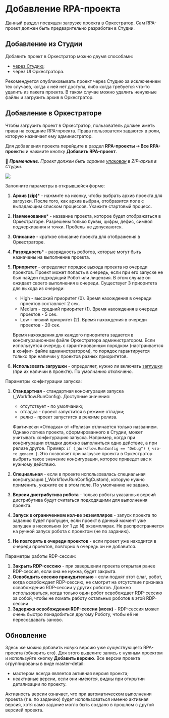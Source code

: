 # Добавление RPA-проекта 

Данный раздел посвящен загрузке проекта в Оркестратор. Сам RPA-проект должен быть предварительно разработан в Студии.

## Добавление из Студии

Добавить проект в Оркестратор можно двумя способами: 
* [через Студию](https://docs.primo-rpa.ru/primo-rpa/primo-studio/projects/publish);
* через UI Оркестратора. 

Рекомендуется опубликовывать проект через Студию за исключением тех случаев, когда к ней нет доступа, либо когда требуется что-то удалить из пакета проекта. В таком случае можно удалить ненужные файлы и загрузить архив в Оркестратор.

## Добавление в Оркестраторе

Чтобы загрузить проект в Оркестратор, пользователь должен иметь права на создание RPA-проекта. Права пользователя задаются в роли, которую назначает ему администратор.

Для добавления проекта перейдите в раздел **RPA-проекты ➝ Все RPA-проекты** и нажмите кнопку **Добавить RPA-проект**.

:small_blue_diamond: ***Примечание***. *Проект должен быть заранее [упакован](https://docs.primo-rpa.ru/primo-rpa/primo-studio/projects/publish) в ZIP-архив в Студии*.

![](<../../.gitbook/assets/Добавить проект. Орк.png>)

Заполните параметры в открывшейся форме:
1. **Архив (zip)**\* - нажмите на иконку, чтобы выбрать архив проекта для загрузки. После того, как архив выбран, отобразится поле с выпадающим списком процессов. Укажите стартовый процесс.
1. **Наименование**\* - название проекта, которое будет отображаться в Оркестраторе. Разрешены только буквы, цифры, дефис, символ подчеркивания и точки. Пробелы не допускаются.
1. **Описание** - краткое описание проекта для отображения в Оркестраторе. 
1. **Разрядность**\* - разрядность роботов, которые могут быть назначены на выполнение проекта.
1. **Приоритет** - определяет порядок выхода проекта из очереди проектов. Проект может попасть в очередь, если при его запуске не был найден подходящий Робот или лицензия. В этом случае он ожидает своего выполнения в очереди. Существует 3 приоритета для выхода из очереди:
      * High - высокий приоритет (0). Время нахождения в очереди проектов составляет 2 сек.
      * Medium - средний приоритет (1). Время нахождения в очереди проектов - 5 сек.
      * Low - низкий приоритет (2). Время нахождения в очереди проектов - 20 сек.

    Время нахождения для каждого приоритета задается в конфигурационном файле Оркестратора администратором.
    Если используется очередь с гарантированным порядком (настраивается в конфиг- файле администратором), то порядок гарантируется только при наличии у проектов разных приоритетов. 

1. **Использовать загрушки** - определяет, нужно ли включать [заглушки](https://docs.primo-rpa.ru/primo-rpa/g_elements/el_basic/testing/mock) (при их наличии в проекте). По умолчанию отключено. 

Параметры конфигурации запуска:
1. **Стандартная** - стандартная конфигурация запуска (_Workflow.RunConfig). Доступные значения:
   * отсутствует - по умолчанию;
   * отладка - проект запустится в режиме отладки;
   * релиз - проект запустится в режиме релиза.

   Фактически «Отладка» от «Релиза» отличается только названием. Однако логика проекта, сформированного в Студии, может учитывать конфигурацию запуска. Например, когда при конфигурации отладки должно выполниться одно действие, а при релизе другое. Пример: `if (_Workflow.RunConfig == "Debug") { что-то делаем }`. Это позволяет при загрузке проекта в Оркестратор выбрать такое значение конфигурации, которое приведет вас к нужному действию. 

1. **Специальная** - если в проекте использовалась специальная конфигурация (_Workflow.RunConfigCustom), которую нужно применить, укажите ее в этом поле. По умолчанию не задано.
1. **Версии дистрибутива робота** - только роботы указанных версий дистрибутива будут считаться подходящими для выполнения проекта.
1. **Запуск в ограниченном кол-ве экземпляров** - запуск проекта по заданию будет пропущен, если проект в данный момент уже запущен в нескольких (от 1 до N) экземплярах. Не распространяется на ручной запуск робота с проектом (не по заданию).
1. **Не повторять в очереди проектов** - если проект уже находится в очереди проектов, повторно в очередь он не добавится.

Параметры работы RDP-сессии:
1. **Закрыть RDP-сессию** - при завершении проекта открытая ранее RDP-сессия, если она не нужна, будет закрыта.
1. **Освободить сессию принудительно** - если поднят этот флаг, робот, когда освобождает RDP-сессию, не смотрит на отсутствие признака освобождения RDP-сессии у других роботов. Должно использоваться, когда только один робот освобождает RDP-сессию за собой, чтобы не ломать работу остальных роботов в этой RDP-сессии
1. **Задержка освобождения RDP-сессии (мсек)** - RDP-сессия может очень быстро понадобиться другому Роботу, чтобы её не пересоздавать заново.

## Обновление 

Здесь же можно добавить новую версию уже существующего RPA-проекта (обновить его). Для этого выделите запись с нужным проектом и используйте кнопку **Добавить версию**. Все версии проекта сгруппированы в виде master–detail: 
* мастером всегда является активная версия проекта;
* неактивные версии, если они имеются, видны при открытии детализации по проекту. 

Активность версии означает, что при автоматическом выполнении проекта (т.е. по заданию) будет использоваться именно активная версия, хотя само задание могло быть создано в прошлом с другой версией проекта.

